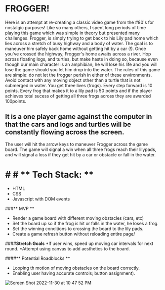 # FROGGER!
  Here is an attempt at re-creating a classic video game from the #80's for nostalgic purposes! Like so many others, I spent long periods of time playing this game which was simple in theory but presented many challenges.
  Frogger, is simply trying to get back to his Lily pad home which lies across a stretch of busy highway and a body of water. The goal is to maneuver him safely back home without getting hit by a car (!). Once you've crossed the highway, Frogger's home awaits across a river.  Hop across floating logs, and turtles, but make haste in doing so, because even though our main character is an amphibian, he will lose his life and you will lose the game should you let him drop into the water. 
The rules of this game are simple: do not let the frogger perish in either of these environments.  Avoid contact with any moving object other than a turtle that is not submerged in water.  You get three lives (frogs). Every step forward is 10 points. Every frog that makes it to a lily pad is 50 points and if the player achieves total sucess of getting all three frogs across they are awarded 100points.


## It is a one player game against the computer in that the cars and logs and turtles will be constantly flowing across the screen.
The user will hit the arrow keys to maneuver Frogger across the game board.
The game will signal a win when all three frogs reach their lilypads, and will signal a loss if they get hit by a car or obstacle or fall in the water.


# # # ** Tech Stack: **
* HTML
* CSS
* Javascript with DOM events

###** MVP **
* Render a game board with different moving obstacles (cars, etc)
* Set the board up so if the frog is hit or falls in the water, he loses a frog.
* Set the winning conditions to crossing the board to the lily pads.
* Create a game refresh button without reloading entire page/

####**Stretch Goals**
*If user wins, speed up moving car intervals for next round.
*Attempt using canvas to add aesthetics to the board.

####** Potential Roadblocks **
* Looping th motion of moving obstacles on the board correctly.
* Enabling user having accurate controls; button assignment). 









![Screen Shot 2022-11-30 at 10 47 52 PM](https://user-images.githubusercontent.com/117604017/204984830-1d289abe-3541-4a8f-8fe3-b07fdb197a7e.png)
